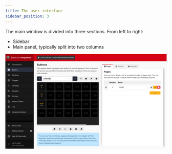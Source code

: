 ```yaml
---
title: The user interface
sidebar_position: 3
---
```


The main window is divided into three sections. From left to right:

- Sidebar
- Main panel, typically split into two columns

![Admin GUI](images/admingui.png?raw=true 'Admin GUI')
